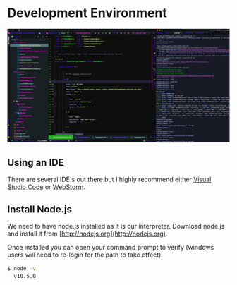 # Development Environment

![WebStorm](../.gitbook/assets/screen-shot-2019-03-16-at-6.48.54-am.png)

## Using an IDE

There are several IDE's out there but I highly recommend either [Visual Studio Code](https://code.visualstudio.com/) or [WebStorm](https://www.jetbrains.com/webstorm).

## Install Node.js

We need to have node.js installed as it is our interpreter. Download node.js and install it from [http://nodejs.org](http://nodejs.org).

Once installed you can open your command prompt to verify \(windows users will need to re-login for the path to take effect\).

```bash
$ node -v
  v10.5.0
```




